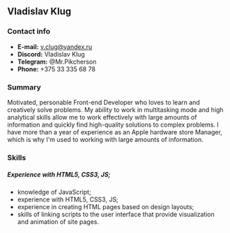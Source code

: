 ## Vladislav Klug ##
### Contact info ##
- **E-mail:** v.clug@yandex.ru
- **Discord:** Vladislav Klug
- **Telegram:** @Mr.Pikcherson
- **Phone:** +375 33 335 68 78
### Summary ###
 Motivated, personable Front-end Developer who loves to learn and creatively solve problems. My ability to work in multitasking mode and high analytical skills allow me to work effectively with large amounts of information and quickly find high-quality solutions to complex problems. I have more than a year of experience as an Apple hardware store Manager, which is why I'm used to working with large amounts of information.
### Skills ###
##### *Experience with HTML5, CSS3, JS;* #####
- knowledge of JavaScript;
- experience with HTML5, CSS3, JS;
- experience in creating HTML pages based on design layouts;
- skills of linking scripts to the user interface that provide visualization and animation of site pages.